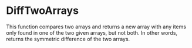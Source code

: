 # DiffTwoArrays
This function compares two arrays and returns a new array with any items only found in one of the two given arrays, but not both. In other words, returns the symmetric difference of the two arrays.
